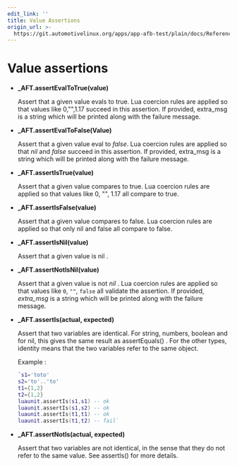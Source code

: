 ```yaml
---
edit_link: ''
title: Value Assertions
origin_url: >-
  https://git.automotivelinux.org/apps/app-afb-test/plain/docs/Reference/LuaUnitAssertionFunctions/1_ValueAssertions.md?h=guppy
---
```


<!-- WARNING: This file is generated by fetch_docs.js using /home/boron/Documents/AGL/docs-webtemplate/site/_data/tocs/apis_services/guppy/app-afb-test-developer-guides-api-services-book.yml -->

# Value assertions

* **_AFT.assertEvalToTrue(value)**

    Assert that a given value evals to true. Lua coercion rules are applied so
    that values like 0,"",1.17 succeed in this assertion. If provided, extra_msg
    is a string which will be printed along with the failure message.

* **_AFT.assertEvalToFalse(Value)**

    Assert that a given value eval to *false*. Lua coercion rules are applied so
    that *nil* and *false* succeed in this assertion. If provided, extra_msg is a
    string which will be printed along with the failure message.

* **_AFT.assertIsTrue(value)**

    Assert that a given value compares to true. Lua coercion rules are applied so
    that values like 0, "", 1.17 all compare to true.

* **_AFT.assertIsFalse(value)**

    Assert that a given value compares to false. Lua coercion rules are applied so
    that only nil and false all compare to false.

* **_AFT.assertIsNil(value)**

    Assert that a given value is nil .

* **_AFT.assertNotIsNil(value)**

    Assert that a given value is not *nil* . Lua coercion rules are applied
    so that values like ``0``, ``""``, ``false`` all validate the assertion.
    If provided, *extra_msg* is a string which will be printed along with the
    failure message.

* **_AFT.assertIs(actual, expected)**

    Assert that two variables are identical. For string, numbers, boolean and
    for nil, this gives the same result as assertEquals() . For the other types,
    identity means that the two variables refer to the same object.

    Example :

    ```lua
    `s1='toto'
    s2='to'..'to'
    t1={1,2}
    t2={1,2}
    luaunit.assertIs(s1,s1) -- ok
    luaunit.assertIs(s1,s2) -- ok
    luaunit.assertIs(t1,t1) -- ok
    luaunit.assertIs(t1,t2) -- fail`
    ```

* **_AFT.assertNotIs(actual, expected)**

    Assert that two variables are not identical, in the sense that they do not
    refer to the same value. See assertIs() for more details.